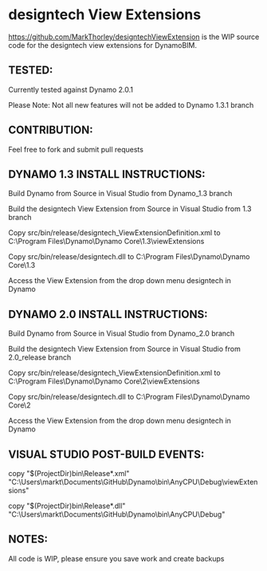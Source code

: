 # designtech View Extensions
https://github.com/MarkThorley/designtechViewExtension is the WIP source code for the designtech view extensions for DynamoBIM.





## TESTED:
Currently tested against Dynamo 2.0.1

Please Note: Not all new features will not be added to Dynamo 1.3.1 branch




## CONTRIBUTION:
Feel free to fork and submit pull requests




## DYNAMO 1.3 INSTALL INSTRUCTIONS:
Build Dynamo from Source in Visual Studio from Dynamo_1.3 branch

Build the designtech View Extension from Source in Visual Studio from 1.3 branch

Copy src/bin/release/designtech_ViewExtensionDefinition.xml to C:\Program Files\Dynamo\Dynamo Core\1.3\viewExtensions

Copy src/bin/release/designtech.dll to C:\Program Files\Dynamo\Dynamo Core\1.3

Access the View Extension from the drop down menu designtech in Dynamo




## DYNAMO 2.0 INSTALL INSTRUCTIONS:
Build Dynamo from Source in Visual Studio from Dynamo_2.0 branch

Build the designtech View Extension from Source in Visual Studio from 2.0_release branch

Copy src/bin/release/designtech_ViewExtensionDefinition.xml to C:\Program Files\Dynamo\Dynamo Core\2\viewExtensions

Copy src/bin/release/designtech.dll to C:\Program Files\Dynamo\Dynamo Core\2

Access the View Extension from the drop down menu designtech in Dynamo




## VISUAL STUDIO POST-BUILD EVENTS:
copy "$(ProjectDir)bin\Release\*.xml" "C:\Users\markt\Documents\GitHub\Dynamo\bin\AnyCPU\Debug\viewExtensions"

copy "$(ProjectDir)bin\Release\*.dll" "C:\Users\markt\Documents\GitHub\Dynamo\bin\AnyCPU\Debug\"




## NOTES:
All code is WIP, please ensure you save work and create backups
